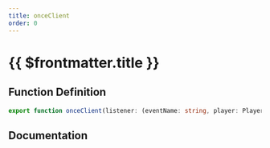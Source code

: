 ```yaml
---
title: onceClient
order: 0
---
```


# {{ $frontmatter.title }}

## Function Definition

```ts
export function onceClient(listener: (eventName: string, player: Player, ...args: any[]) => void): void;
```

## Documentation

<!--@include: ./parts/onceClient.md-->
